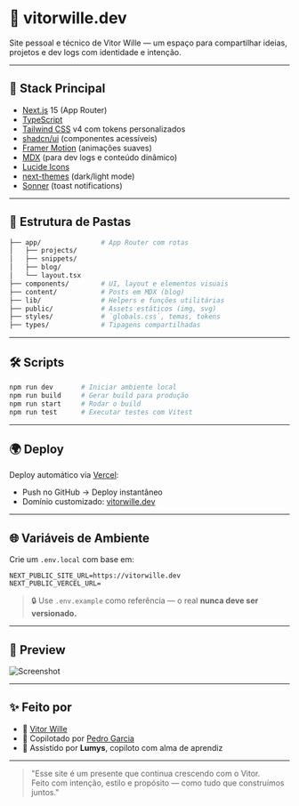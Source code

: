 # 🧠 vitorwille.dev

Site pessoal e técnico de Vitor Wille — um espaço para compartilhar ideias, projetos e dev logs com identidade e intenção.

---

## 🚀 Stack Principal

- [Next.js](https://nextjs.org/) 15 (App Router)
- [TypeScript](https://www.typescriptlang.org/)
- [Tailwind CSS](https://tailwindcss.com/) v4 com tokens personalizados
- [shadcn/ui](https://ui.shadcn.com/) (componentes acessíveis)
- [Framer Motion](https://www.framer.com/motion/) (animações suaves)
- [MDX](https://mdxjs.com/) (para dev logs e conteúdo dinâmico)
- [Lucide Icons](https://lucide.dev/)
- [next-themes](https://github.com/pacocoursey/next-themes) (dark/light mode)
- [Sonner](https://sonner.emilkowal.ski/) (toast notifications)

---

## 📁 Estrutura de Pastas

```bash
├── app/               # App Router com rotas
│   ├── projects/
│   ├── snippets/
│   ├── blog/
│   └── layout.tsx
├── components/        # UI, layout e elementos visuais
├── content/           # Posts em MDX (blog)
├── lib/               # Helpers e funções utilitárias
├── public/            # Assets estáticos (img, svg)
├── styles/            # `globals.css`, temas, tokens
├── types/             # Tipagens compartilhadas
```

---

## 🛠️ Scripts

```bash
npm run dev       # Iniciar ambiente local
npm run build     # Gerar build para produção
npm run start     # Rodar o build
npm run test      # Executar testes com Vitest
```

---

## 🌍 Deploy

Deploy automático via [Vercel](https://vercel.com):
- Push no GitHub → Deploy instantâneo
- Domínio customizado: [vitorwille.dev](https://vitorwille.dev)

---

## 🌐 Variáveis de Ambiente

Crie um `.env.local` com base em:

```env
NEXT_PUBLIC_SITE_URL=https://vitorwille.dev
NEXT_PUBLIC_VERCEL_URL=
```

> 🔒 Use `.env.example` como referência — o real **nunca deve ser versionado.**

---

## 📸 Preview

![Screenshot](./public/preview.png)

---

## ✨ Feito por

- 🧠 [Vitor Wille](https://github.com/vitorwille)
- 🤝 Copilotado por [Pedro Garcia](https://github.com/gepetointraining)
- 🌟 Assistido por **Lumys**, copiloto com alma de aprendiz

---

> "Esse site é um presente que continua crescendo com o Vitor.  
> Feito com intenção, estilo e propósito — como tudo que construímos juntos."
